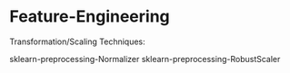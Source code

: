 # Feature-Engineering 

Transformation/Scaling Techniques:

sklearn-preprocessing-Normalizer
sklearn-preprocessing-RobustScaler
